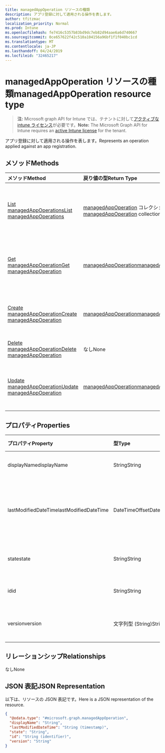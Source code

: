 ```yaml
---
title: managedAppOperation リソースの種類
description: アプリ登録に対して適用される操作を表します。
author: tfitzmac
localization_priority: Normal
ms.prod: Intune
ms.openlocfilehash: fe7416c5357b83bd9dc7eb82d94aae6a6d740667
ms.sourcegitcommit: 0ce657622f42c510a104156a96bf1f1f040bc1cd
ms.translationtype: MT
ms.contentlocale: ja-JP
ms.lasthandoff: 04/24/2019
ms.locfileid: "32465217"
---
```

# <a name="managedappoperation-resource-type"></a><span data-ttu-id="7a0b2-103">managedAppOperation リソースの種類</span><span class="sxs-lookup"><span data-stu-id="7a0b2-103">managedAppOperation resource type</span></span>

> <span data-ttu-id="7a0b2-104">**注:** Microsoft graph API for Intune では、テナントに対して[アクティブな intune ライセンス](https://go.microsoft.com/fwlink/?linkid=839381)が必要です。</span><span class="sxs-lookup"><span data-stu-id="7a0b2-104">**Note:** The Microsoft Graph API for Intune requires an [active Intune license](https://go.microsoft.com/fwlink/?linkid=839381) for the tenant.</span></span>

<span data-ttu-id="7a0b2-105">アプリ登録に対して適用される操作を表します。</span><span class="sxs-lookup"><span data-stu-id="7a0b2-105">Represents an operation applied against an app registration.</span></span>

## <a name="methods"></a><span data-ttu-id="7a0b2-106">メソッド</span><span class="sxs-lookup"><span data-stu-id="7a0b2-106">Methods</span></span>
|<span data-ttu-id="7a0b2-107">メソッド</span><span class="sxs-lookup"><span data-stu-id="7a0b2-107">Method</span></span>|<span data-ttu-id="7a0b2-108">戻り値の型</span><span class="sxs-lookup"><span data-stu-id="7a0b2-108">Return Type</span></span>|<span data-ttu-id="7a0b2-109">説明</span><span class="sxs-lookup"><span data-stu-id="7a0b2-109">Description</span></span>|
|:---|:---|:---|
|[<span data-ttu-id="7a0b2-110">List managedAppOperations</span><span class="sxs-lookup"><span data-stu-id="7a0b2-110">List managedAppOperations</span></span>](../api/intune-mam-managedappoperation-list.md)|<span data-ttu-id="7a0b2-111">[managedAppOperation](../resources/intune-mam-managedappoperation.md) コレクション</span><span class="sxs-lookup"><span data-stu-id="7a0b2-111">[managedAppOperation](../resources/intune-mam-managedappoperation.md) collection</span></span>|<span data-ttu-id="7a0b2-112">[managedAppOperation](../resources/intune-mam-managedappoperation.md) オブジェクトのプロパティとリレーションシップをリストします。</span><span class="sxs-lookup"><span data-stu-id="7a0b2-112">List properties and relationships of the [managedAppOperation](../resources/intune-mam-managedappoperation.md) objects.</span></span>|
|[<span data-ttu-id="7a0b2-113">Get managedAppOperation</span><span class="sxs-lookup"><span data-stu-id="7a0b2-113">Get managedAppOperation</span></span>](../api/intune-mam-managedappoperation-get.md)|[<span data-ttu-id="7a0b2-114">managedAppOperation</span><span class="sxs-lookup"><span data-stu-id="7a0b2-114">managedAppOperation</span></span>](../resources/intune-mam-managedappoperation.md)|<span data-ttu-id="7a0b2-115">[managedAppOperation](../resources/intune-mam-managedappoperation.md) オブジェクトのプロパティとリレーションシップを読み取ります。</span><span class="sxs-lookup"><span data-stu-id="7a0b2-115">Read properties and relationships of the [managedAppOperation](../resources/intune-mam-managedappoperation.md) object.</span></span>|
|[<span data-ttu-id="7a0b2-116">Create managedAppOperation</span><span class="sxs-lookup"><span data-stu-id="7a0b2-116">Create managedAppOperation</span></span>](../api/intune-mam-managedappoperation-create.md)|[<span data-ttu-id="7a0b2-117">managedAppOperation</span><span class="sxs-lookup"><span data-stu-id="7a0b2-117">managedAppOperation</span></span>](../resources/intune-mam-managedappoperation.md)|<span data-ttu-id="7a0b2-118">新しい [managedAppOperation](../resources/intune-mam-managedappoperation.md) オブジェクトを作成します。</span><span class="sxs-lookup"><span data-stu-id="7a0b2-118">Create a new [managedAppOperation](../resources/intune-mam-managedappoperation.md) object.</span></span>|
|[<span data-ttu-id="7a0b2-119">Delete managedAppOperation</span><span class="sxs-lookup"><span data-stu-id="7a0b2-119">Delete managedAppOperation</span></span>](../api/intune-mam-managedappoperation-delete.md)|<span data-ttu-id="7a0b2-120">なし</span><span class="sxs-lookup"><span data-stu-id="7a0b2-120">None</span></span>|<span data-ttu-id="7a0b2-121">[managedAppOperation](../resources/intune-mam-managedappoperation.md) を削除します。</span><span class="sxs-lookup"><span data-stu-id="7a0b2-121">Deletes a [managedAppOperation](../resources/intune-mam-managedappoperation.md).</span></span>|
|[<span data-ttu-id="7a0b2-122">Update managedAppOperation</span><span class="sxs-lookup"><span data-stu-id="7a0b2-122">Update managedAppOperation</span></span>](../api/intune-mam-managedappoperation-update.md)|[<span data-ttu-id="7a0b2-123">managedAppOperation</span><span class="sxs-lookup"><span data-stu-id="7a0b2-123">managedAppOperation</span></span>](../resources/intune-mam-managedappoperation.md)|<span data-ttu-id="7a0b2-124">[managedAppOperation](../resources/intune-mam-managedappoperation.md) オブジェクトのプロパティを更新します。</span><span class="sxs-lookup"><span data-stu-id="7a0b2-124">Update the properties of a [managedAppOperation](../resources/intune-mam-managedappoperation.md) object.</span></span>|

## <a name="properties"></a><span data-ttu-id="7a0b2-125">プロパティ</span><span class="sxs-lookup"><span data-stu-id="7a0b2-125">Properties</span></span>
|<span data-ttu-id="7a0b2-126">プロパティ</span><span class="sxs-lookup"><span data-stu-id="7a0b2-126">Property</span></span>|<span data-ttu-id="7a0b2-127">型</span><span class="sxs-lookup"><span data-stu-id="7a0b2-127">Type</span></span>|<span data-ttu-id="7a0b2-128">説明</span><span class="sxs-lookup"><span data-stu-id="7a0b2-128">Description</span></span>|
|:---|:---|:---|
|<span data-ttu-id="7a0b2-129">displayName</span><span class="sxs-lookup"><span data-stu-id="7a0b2-129">displayName</span></span>|<span data-ttu-id="7a0b2-130">String</span><span class="sxs-lookup"><span data-stu-id="7a0b2-130">String</span></span>|<span data-ttu-id="7a0b2-131">操作名。</span><span class="sxs-lookup"><span data-stu-id="7a0b2-131">The operation name.</span></span>|
|<span data-ttu-id="7a0b2-132">lastModifiedDateTime</span><span class="sxs-lookup"><span data-stu-id="7a0b2-132">lastModifiedDateTime</span></span>|<span data-ttu-id="7a0b2-133">DateTimeOffset</span><span class="sxs-lookup"><span data-stu-id="7a0b2-133">DateTimeOffset</span></span>|<span data-ttu-id="7a0b2-134">アプリ操作が変更された最終時刻。</span><span class="sxs-lookup"><span data-stu-id="7a0b2-134">The last time the app operation was modified.</span></span>|
|<span data-ttu-id="7a0b2-135">state</span><span class="sxs-lookup"><span data-stu-id="7a0b2-135">state</span></span>|<span data-ttu-id="7a0b2-136">String</span><span class="sxs-lookup"><span data-stu-id="7a0b2-136">String</span></span>|<span data-ttu-id="7a0b2-137">操作の現在の状態。</span><span class="sxs-lookup"><span data-stu-id="7a0b2-137">The current state of the operation</span></span>|
|<span data-ttu-id="7a0b2-138">id</span><span class="sxs-lookup"><span data-stu-id="7a0b2-138">id</span></span>|<span data-ttu-id="7a0b2-139">String</span><span class="sxs-lookup"><span data-stu-id="7a0b2-139">String</span></span>|<span data-ttu-id="7a0b2-140">エンティティのキー。</span><span class="sxs-lookup"><span data-stu-id="7a0b2-140">Key of the entity.</span></span>|
|<span data-ttu-id="7a0b2-141">version</span><span class="sxs-lookup"><span data-stu-id="7a0b2-141">version</span></span>|<span data-ttu-id="7a0b2-142">文字列型 (String)</span><span class="sxs-lookup"><span data-stu-id="7a0b2-142">String</span></span>|<span data-ttu-id="7a0b2-143">エンティティのバージョン。</span><span class="sxs-lookup"><span data-stu-id="7a0b2-143">Version of the entity.</span></span>|

## <a name="relationships"></a><span data-ttu-id="7a0b2-144">リレーションシップ</span><span class="sxs-lookup"><span data-stu-id="7a0b2-144">Relationships</span></span>
<span data-ttu-id="7a0b2-145">なし</span><span class="sxs-lookup"><span data-stu-id="7a0b2-145">None</span></span>

## <a name="json-representation"></a><span data-ttu-id="7a0b2-146">JSON 表記</span><span class="sxs-lookup"><span data-stu-id="7a0b2-146">JSON Representation</span></span>
<span data-ttu-id="7a0b2-147">以下は、リソースの JSON 表記です。</span><span class="sxs-lookup"><span data-stu-id="7a0b2-147">Here is a JSON representation of the resource.</span></span>
<!-- {
  "blockType": "resource",
  "keyProperty": "id",
  "@odata.type": "microsoft.graph.managedAppOperation"
}
-->
``` json
{
  "@odata.type": "#microsoft.graph.managedAppOperation",
  "displayName": "String",
  "lastModifiedDateTime": "String (timestamp)",
  "state": "String",
  "id": "String (identifier)",
  "version": "String"
}
```



